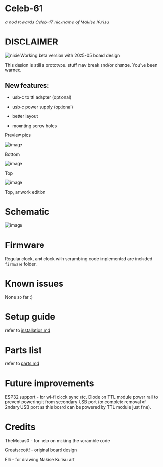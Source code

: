 # Celeb-61 
*a nod towards Celeb-17 nickname of Makise Kurisu*

# DISCLAIMER
![nixie](https://github.com/user-attachments/assets/38ba0e72-1e6b-439c-922e-4b083ffc2d4e)
Working beta version with 2025-05 board design

This design is still a prototype, stuff may break and/or change. You've been warned.

## New features:

* usb-c to ttl adapter (optional)

* usb-c power supply (optional)

* better layout

* mounting screw holes


Preview pics 

![image](https://github.com/dzastsed/Celeb-61/assets/63074962/007035d3-43a9-42e4-838b-8ee01c79e414)

Bottom

![image](https://github.com/dzastsed/Celeb-61/assets/63074962/ea5d91ba-3019-463e-9074-f1bb6f952c54)

Top

![image](https://github.com/dzastsed/Celeb-61/assets/63074962/f1b7556f-8dd0-4f89-9f5b-60615c9a27cb)


Top, artwork edition

# Schematic

![image](https://github.com/dzastsed/Celeb-61/assets/63074962/455fe3e2-e6d0-456e-a171-ce1743835597)

# Firmware

Regular clock, and clock with scrambling code implemented are included `firmware` folder.

# Known issues

None so far :)

# Setup guide

refer to [installation.md](https://github.com/dzastsed/Celeb-61/blob/main/installation.md)

# Parts list

refer to [parts.md](https://github.com/dzastsed/Celeb-61/blob/main/parts.md)

# Future improvements

ESP32 support - for wi-fi clock sync etc.
Diode on TTL module power rail to prevent powering it from secondary USB port (or complete removal of 2ndary USB port as this board can be powered by TTL module just fine).

# Credits

TheMobas0 - for help on making the scramble code

Greatsccott! - original board design

Elli - for drawing Makise Kurisu art




